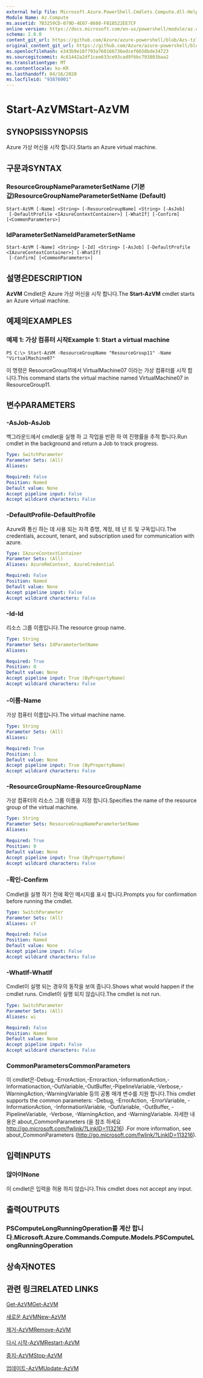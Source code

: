 ```yaml
---
external help file: Microsoft.Azure.PowerShell.Cmdlets.Compute.dll-Help-Help.xml
Module Name: Az.Compute
ms.assetid: 7B3259CD-079D-4E07-8608-F818522EE7CF
online version: https://docs.microsoft.com/en-us/powershell/module/az.compute/start-azvm
schema: 2.0.0
content_git_url: https://github.com/Azure/azure-powershell/blob/Azs-tzl/src/Compute/Compute/help/Start-AzVM.md
original_content_git_url: https://github.com/Azure/azure-powershell/blob/Azs-tzl/src/Compute/Compute/help/Start-AzVM.md
ms.openlocfilehash: e343b9e16f793a760166736edcef6658bde34723
ms.sourcegitcommit: 4c61442a2df1cee633ce93cad9f6bc793803baa2
ms.translationtype: MT
ms.contentlocale: ko-KR
ms.lasthandoff: 04/16/2020
ms.locfileid: "93876001"
---
```

# <span data-ttu-id="532e7-101">Start-AzVM</span><span class="sxs-lookup"><span data-stu-id="532e7-101">Start-AzVM</span></span>

## <span data-ttu-id="532e7-102">SYNOPSIS</span><span class="sxs-lookup"><span data-stu-id="532e7-102">SYNOPSIS</span></span>
<span data-ttu-id="532e7-103">Azure 가상 머신을 시작 합니다.</span><span class="sxs-lookup"><span data-stu-id="532e7-103">Starts an Azure virtual machine.</span></span>

## <span data-ttu-id="532e7-104">구문과</span><span class="sxs-lookup"><span data-stu-id="532e7-104">SYNTAX</span></span>

### <span data-ttu-id="532e7-105">ResourceGroupNameParameterSetName (기본값)</span><span class="sxs-lookup"><span data-stu-id="532e7-105">ResourceGroupNameParameterSetName (Default)</span></span>
```
Start-AzVM [-Name] <String> [-ResourceGroupName] <String> [-AsJob]
 [-DefaultProfile <IAzureContextContainer>] [-WhatIf] [-Confirm] [<CommonParameters>]
```

### <span data-ttu-id="532e7-106">IdParameterSetName</span><span class="sxs-lookup"><span data-stu-id="532e7-106">IdParameterSetName</span></span>
```
Start-AzVM [-Name] <String> [-Id] <String> [-AsJob] [-DefaultProfile <IAzureContextContainer>] [-WhatIf]
 [-Confirm] [<CommonParameters>]
```

## <span data-ttu-id="532e7-107">설명은</span><span class="sxs-lookup"><span data-stu-id="532e7-107">DESCRIPTION</span></span>
<span data-ttu-id="532e7-108">**AzVM** Cmdlet은 Azure 가상 머신을 시작 합니다.</span><span class="sxs-lookup"><span data-stu-id="532e7-108">The **Start-AzVM** cmdlet starts an Azure virtual machine.</span></span>

## <span data-ttu-id="532e7-109">예제의</span><span class="sxs-lookup"><span data-stu-id="532e7-109">EXAMPLES</span></span>

### <span data-ttu-id="532e7-110">예제 1: 가상 컴퓨터 시작</span><span class="sxs-lookup"><span data-stu-id="532e7-110">Example 1: Start a virtual machine</span></span>
```
PS C:\> Start-AzVM -ResourceGroupName "ResourceGroup11" -Name "VirtualMachine07"
```

<span data-ttu-id="532e7-111">이 명령은 ResourceGroup11에서 VirtualMachine07 이라는 가상 컴퓨터를 시작 합니다.</span><span class="sxs-lookup"><span data-stu-id="532e7-111">This command starts the virtual machine named VirtualMachine07 in ResourceGroup11.</span></span>

## <span data-ttu-id="532e7-112">변수</span><span class="sxs-lookup"><span data-stu-id="532e7-112">PARAMETERS</span></span>

### <span data-ttu-id="532e7-113">-AsJob</span><span class="sxs-lookup"><span data-stu-id="532e7-113">-AsJob</span></span>
<span data-ttu-id="532e7-114">백그라운드에서 cmdlet을 실행 하 고 작업을 반환 하 여 진행률을 추적 합니다.</span><span class="sxs-lookup"><span data-stu-id="532e7-114">Run cmdlet in the background and return a Job to track progress.</span></span>

```yaml
Type: SwitchParameter
Parameter Sets: (All)
Aliases: 

Required: False
Position: Named
Default value: None
Accept pipeline input: False
Accept wildcard characters: False
```

### <span data-ttu-id="532e7-115">-DefaultProfile</span><span class="sxs-lookup"><span data-stu-id="532e7-115">-DefaultProfile</span></span>
<span data-ttu-id="532e7-116">Azure와 통신 하는 데 사용 되는 자격 증명, 계정, 테 넌 트 및 구독입니다.</span><span class="sxs-lookup"><span data-stu-id="532e7-116">The credentials, account, tenant, and subscription used for communication with azure.</span></span>

```yaml
Type: IAzureContextContainer
Parameter Sets: (All)
Aliases: AzureRmContext, AzureCredential

Required: False
Position: Named
Default value: None
Accept pipeline input: False
Accept wildcard characters: False
```

### <span data-ttu-id="532e7-117">-Id</span><span class="sxs-lookup"><span data-stu-id="532e7-117">-Id</span></span>
<span data-ttu-id="532e7-118">리소스 그룹 이름입니다.</span><span class="sxs-lookup"><span data-stu-id="532e7-118">The resource group name.</span></span>

```yaml
Type: String
Parameter Sets: IdParameterSetName
Aliases: 

Required: True
Position: 0
Default value: None
Accept pipeline input: True (ByPropertyName)
Accept wildcard characters: False
```

### <span data-ttu-id="532e7-119">-이름</span><span class="sxs-lookup"><span data-stu-id="532e7-119">-Name</span></span>
<span data-ttu-id="532e7-120">가상 컴퓨터 이름입니다.</span><span class="sxs-lookup"><span data-stu-id="532e7-120">The virtual machine name.</span></span>

```yaml
Type: String
Parameter Sets: (All)
Aliases: 

Required: True
Position: 1
Default value: None
Accept pipeline input: True (ByPropertyName)
Accept wildcard characters: False
```

### <span data-ttu-id="532e7-121">-ResourceGroupName</span><span class="sxs-lookup"><span data-stu-id="532e7-121">-ResourceGroupName</span></span>
<span data-ttu-id="532e7-122">가상 컴퓨터의 리소스 그룹 이름을 지정 합니다.</span><span class="sxs-lookup"><span data-stu-id="532e7-122">Specifies the name of the resource group of the virtual machine.</span></span>

```yaml
Type: String
Parameter Sets: ResourceGroupNameParameterSetName
Aliases: 

Required: True
Position: 0
Default value: None
Accept pipeline input: True (ByPropertyName)
Accept wildcard characters: False
```

### <span data-ttu-id="532e7-123">-확인</span><span class="sxs-lookup"><span data-stu-id="532e7-123">-Confirm</span></span>
<span data-ttu-id="532e7-124">Cmdlet을 실행 하기 전에 확인 메시지를 표시 합니다.</span><span class="sxs-lookup"><span data-stu-id="532e7-124">Prompts you for confirmation before running the cmdlet.</span></span>

```yaml
Type: SwitchParameter
Parameter Sets: (All)
Aliases: cf

Required: False
Position: Named
Default value: None
Accept pipeline input: False
Accept wildcard characters: False
```

### <span data-ttu-id="532e7-125">-WhatIf</span><span class="sxs-lookup"><span data-stu-id="532e7-125">-WhatIf</span></span>
<span data-ttu-id="532e7-126">Cmdlet이 실행 되는 경우의 동작을 보여 줍니다.</span><span class="sxs-lookup"><span data-stu-id="532e7-126">Shows what would happen if the cmdlet runs.</span></span> <span data-ttu-id="532e7-127">Cmdlet이 실행 되지 않습니다.</span><span class="sxs-lookup"><span data-stu-id="532e7-127">The cmdlet is not run.</span></span>

```yaml
Type: SwitchParameter
Parameter Sets: (All)
Aliases: wi

Required: False
Position: Named
Default value: None
Accept pipeline input: False
Accept wildcard characters: False
```

### <span data-ttu-id="532e7-128">CommonParameters</span><span class="sxs-lookup"><span data-stu-id="532e7-128">CommonParameters</span></span>
<span data-ttu-id="532e7-129">이 cmdlet은-Debug,-ErrorAction,-Erroraction,-InformationAction,-Informationaction,-OutVariable,-OutBuffer,-PipelineVariable,-Verbose,-WarningAction,-WarningVariable 등의 공통 매개 변수를 지원 합니다.</span><span class="sxs-lookup"><span data-stu-id="532e7-129">This cmdlet supports the common parameters: -Debug, -ErrorAction, -ErrorVariable, -InformationAction, -InformationVariable, -OutVariable, -OutBuffer, -PipelineVariable, -Verbose, -WarningAction, and -WarningVariable.</span></span> <span data-ttu-id="532e7-130">자세한 내용은 about_CommonParameters (을 참조 하세요 http://go.microsoft.com/fwlink/?LinkID=113216) .</span><span class="sxs-lookup"><span data-stu-id="532e7-130">For more information, see about_CommonParameters (http://go.microsoft.com/fwlink/?LinkID=113216).</span></span>

## <span data-ttu-id="532e7-131">입력</span><span class="sxs-lookup"><span data-stu-id="532e7-131">INPUTS</span></span>

### <span data-ttu-id="532e7-132">않아야</span><span class="sxs-lookup"><span data-stu-id="532e7-132">None</span></span>
<span data-ttu-id="532e7-133">이 cmdlet은 입력을 허용 하지 않습니다.</span><span class="sxs-lookup"><span data-stu-id="532e7-133">This cmdlet does not accept any input.</span></span>

## <span data-ttu-id="532e7-134">출력</span><span class="sxs-lookup"><span data-stu-id="532e7-134">OUTPUTS</span></span>

### <span data-ttu-id="532e7-135">PSComputeLongRunningOperation를 계산 합니다.</span><span class="sxs-lookup"><span data-stu-id="532e7-135">Microsoft.Azure.Commands.Compute.Models.PSComputeLongRunningOperation</span></span>

## <span data-ttu-id="532e7-136">상속자</span><span class="sxs-lookup"><span data-stu-id="532e7-136">NOTES</span></span>

## <span data-ttu-id="532e7-137">관련 링크</span><span class="sxs-lookup"><span data-stu-id="532e7-137">RELATED LINKS</span></span>

[<span data-ttu-id="532e7-138">Get-AzVM</span><span class="sxs-lookup"><span data-stu-id="532e7-138">Get-AzVM</span></span>](./Get-AzVM.md)

[<span data-ttu-id="532e7-139">새로운 AzVM</span><span class="sxs-lookup"><span data-stu-id="532e7-139">New-AzVM</span></span>](./New-AzVM.md)

[<span data-ttu-id="532e7-140">제거-AzVM</span><span class="sxs-lookup"><span data-stu-id="532e7-140">Remove-AzVM</span></span>](./Remove-AzVM.md)

[<span data-ttu-id="532e7-141">다시 시작-AzVM</span><span class="sxs-lookup"><span data-stu-id="532e7-141">Restart-AzVM</span></span>](./Restart-AzVM.md)

[<span data-ttu-id="532e7-142">중지-AzVM</span><span class="sxs-lookup"><span data-stu-id="532e7-142">Stop-AzVM</span></span>](./Stop-AzVM.md)

[<span data-ttu-id="532e7-143">업데이트-AzVM</span><span class="sxs-lookup"><span data-stu-id="532e7-143">Update-AzVM</span></span>](./Update-AzVM.md)


